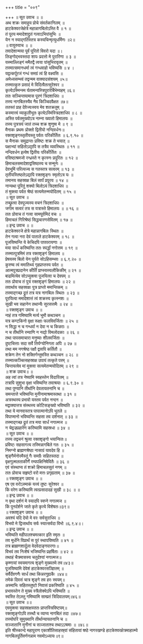 +++
title = "००९"

+++
॥ सूत उवाच ॥ ॥  
अथ शक्रः समाहूय प्रोचे संवर्तकानिलम् ॥  
हाटकेश्वरजेक्षेत्रे महान्नागबिलोऽस्ति वै ॥ १ ॥  
तं पूरय ममादेशाद्द्रुतं गत्वाऽभिपांसुभिः ॥  
येन न स्याद्गतिस्तत्र कस्यचिन्मृत्युधर्मिणः ॥२॥  
॥ वायुरुवाच ॥ ॥  
तवादेशान्मया पूर्वं पूरितो विवरो यदा ॥।  
लिङ्गोद्भवस्तदा शापः प्रदत्तो मे पुरारिणा ॥ ३ ॥  
यस्माल्लिङ्गं ममैतद्वै त्वया पांसुभिरावृतम् ॥  
तस्मात्समानधर्मा त्वं गन्धवाहो भविष्यसि ॥ ४ ।  
यद्वत्कर्पूरजं गन्धं समग्रं त्वं हि वक्ष्यसि ॥  
अमेध्यसम्भवं तद्वन्मम वाक्यादसंशयम् ॥५॥  
तस्मात्कुरु प्रसादं मे विदित्वैतत्सुरेश्वर ॥  
कृत्येऽस्मिन्स्म र्यतामन्यस्त्रिपुरारेर्बिभेम्यहम् ॥६॥  
ततः सञ्चिन्तयामास पूरणं त्रिदशाधिपः ॥  
तस्य नागबिलस्यैव नैव किञ्चिदवैक्षत ॥७॥  
ततस्तं प्राह देवेज्यःस्वय मेव शतक्रतुम् ॥  
कस्मात्त्वं व्याकुलीभूतः कृत्येऽस्मिंस्त्रिदशाधिप ॥ ८ ॥  
अस्ति पर्वतमुख्योऽत्र नाम्ना ख्यातो हिमालयः ॥  
तस्य पुत्रत्रयं जातं तच्च शक्र शृणुष्व मे ॥ ९ ॥  
मैनाकः प्रथमः प्रोक्तो द्वितीयो नन्दिवर्धनः॥  
रक्तशृङ्गस्तृतीयस्तु पर्वतः परिकीर्तितः ॥ ६.९.१० ॥  
स मैनाकः समुद्रान्तः प्रविष्टः शक्र ते भयात् ॥  
पक्षाभ्यां सहितोऽद्यापि स तत्रैव व्यवस्थितः ॥ ११ ॥  
नन्दिवर्धन इत्येष द्वितीयः परिकीर्तितः ॥  
वसिष्ठाश्रमजो रन्ध्रस्ते न कृत्स्नः प्रपूरितः ॥ १२ ॥  
हिमाचलसमादेशाद्वसिष्ठस्य च सन्मुनेः ॥  
देवभूमिं परित्यज्य स गतस्तत्र सत्वरम् ॥ १३ ॥  
तृतीयस्तिष्ठतेऽद्यापि रक्तशृङ्गः स्मृतोऽत्र यः ॥  
तमानय सहस्राक्ष बिलं सार्पं प्रपूरय ॥ १४ ॥  
नान्यथा पूरितुं शक्यो बिलोऽयं त्रिदशाधिप ॥  
तं मुक्त्वा पर्वत श्रेष्ठं सत्यमेतन्मयोदितम् ॥ १५ ॥  
॥ सूत उवाच ॥  
तच्छ्रुत्वा देवपूज्यस्य वचनं त्रिदशाधिपः ॥  
जगाम सत्वरं तत्र स यत्रास्ते हिमालयः ॥ ॥ १६ ॥  
ततः प्रोवाच तं गत्वा सामपूर्वमिदं वचः ॥  
हिमाचलं गिरिश्रेष्ठं सिद्धचारणसेवितम् ॥ १७ ॥  
॥ इन्द्र उवाच ॥ ॥  
हाटकेश्वरजे क्षेत्रे महान्नागबिलः स्थितः ॥  
तेन गत्वा नरा देवं पाताले हाटकेश्वरम् ॥ १८ ॥  
पूजयिष्यन्ति ये केचिदपि पापपरायणाः ॥  
मया सार्धं करिष्यन्ति ततः स्पर्द्धां नगोत्तम ॥ १९ ॥  
तस्मात्पुत्रमिमं तत्र रक्तशृङ्गं हिमालय ॥  
प्रेषयस्व बिलो येन पूर्यते सोऽहिसम्भवः ॥ ६.९.२० ॥  
कुरुष्व त्वं ममातिथ्यं गृहप्राप्तस्य पर्वत ॥  
आत्मपुत्रप्रदानेन कीर्तिं प्राप्स्यस्यलौकिकीम् ॥ २१ ॥  
बाढमित्येव सोऽप्युक्त्वा पूजयित्वा च देवपम् ॥  
ततः प्रोवाच तं पुत्रं रक्तशृङ्गं हिमालयः ॥ २२ ॥  
तवार्थाय सहस्राक्षः पुत्र प्राप्तो ममान्तिकम् ॥  
तस्माद्गच्छ द्रुतं तत्र यत्र नागबिलः स्थितः ॥ २३ ॥  
पूरयित्वा ममादेशात्तं त्वं शक्रस्य कृत्स्नशः ॥  
सुखी भव सहानेन तथान्यैः सुरसत्तमैः ॥ २४ ॥  
॥ रक्तशृङ्ग उवाच ॥ ॥  
नाहं तत्र गमिष्यामि मर्त्य भूमौ कथञ्चन ॥  
यत्र कण्टकिनो वृक्षा रूक्षाः फलविवर्जिताः ॥ २५ ॥  
न सिद्धा न च गन्धर्वा न देवा न च किन्नराः ॥  
न च तीर्थानि रम्याणि न नद्यो विमलोदकाः ॥ २६ ॥  
तथा पापसमाचारा मनुष्याः शीलवर्जिताः ॥  
दुष्टचित्ताः सदा सर्वे तिर्यग्योनिगता अपि ॥ २७ ॥  
तथा मम नगश्रेष्ठ पक्षौ द्वावपि कर्तितौ ॥  
शक्रेण तेन नो शक्तिर्गन्तुमस्ति कथञ्चन ॥ २८ ॥  
तस्मात्कञ्चित्सहस्राक्ष उपायं तत्कृते परम् ॥  
चिन्तयत्वेव मां मुक्त्वा सत्यमेतन्मयोदितम् ॥ २९ ॥  
॥ शक्र उवाच॥ ॥  
अह त्वां तत्र नेष्यामि स्वहस्तेन विदारितम् ॥  
तत्रापि सुशुभा वृक्षा भविष्यन्ति तवाश्रयाः ॥ ६.९.३० ॥  
तथा पुण्यानि तीर्थानि देवतायतनानि च ॥  
समन्तात्ते भविष्यन्ति मुनीनामाश्रमास्तथा ॥ ३१ ॥  
अत्रस्थस्य प्रभावो यस्तव पर्वत नन्दन ॥  
मद्वाक्यात्तत्र संस्थस्य कोटिसङ्ख्यो भविष्यति ॥ ३२ ॥  
तथा ये मानवास्तत्र पापात्मानोऽपि भूतले ॥  
विपाप्मानो भविष्यन्ति सहसा तव दर्शनात् ॥ ३३ ॥  
तस्माद्गच्छ द्रुतं तत्र मया सार्धं नगात्मज ॥  
न चेद्वज्रप्रहारेण करिष्यामि सहस्रधा ॥ ३४ ॥  
॥ सूत उवाच ॥ ॥  
तस्य तद्वचनं श्रुत्वा रक्तशृङ्गो भयान्वितः॥  
प्रविष्टः सहसागत्य तस्मिन्नागबिले गतः ॥ ३५ ॥  
निमग्नो ब्राह्मणश्रेष्ठा नासाग्रं यावदेव हि ॥  
शृङ्गैर्मनोरमैस्तुं गैः समग्रैः सहितस्तदा ॥  
वृक्षगुल्मलताकीर्णै रम्यपक्षिनिषेवितैः ॥ ३६ ॥  
एवं संस्थाप्य तं शक्रो हिमाचलसुतं नगम् ॥  
ततः प्रोवाच सहृष्टो वरो मत्तः प्रगृह्यताम् ॥ ३७ ॥  
॥ रक्तशृङ्ग उवाच ॥ ॥  
एष एव वरोऽस्माकं यत्त्वं तुष्टः सुरेश्वर ॥  
किं वरेण करिष्यामि त्वत्प्रसादादहं सुखी ॥ ३८ ॥ ॥  
॥ इन्द्र उवाच ॥ ॥  
न वृथा दर्शनं मे स्यादपि स्वप्ने नगात्मज ॥  
किं पुनर्दर्शने जाते कृते कृत्ये विशेषतः॥३९॥  
॥ रक्तशृङ्ग उवाच ॥ ॥  
अवश्यं यदि देयो मे वरः सर्वसुराधिप ॥  
विभवो मे द्विजार्थाय सर्वः स्यात्सर्वदा विभो ॥६.९.४॥।  
॥ इन्द्र उवाच ॥ ॥  
भविष्यति महीपालश्चमत्कार इति स्मृतः ॥  
तव मूर्धनि विप्रार्थं स पुरं स्थापयिष्यति ॥ ४१ ॥  
तत्र ब्राह्मणशार्दूला वेदवेदाङ्गपारगाः॥  
विभवं तव निःशेषं भजिष्यन्ति प्रहर्षिताः ॥ ४२ ॥  
तथाहं चैत्रमासस्य चतुर्दश्यां नगात्मज॥  
कृष्णायां स्वयमागत्य शृङ्गे मुख्यतमे तव॥४३॥  
पूजयिष्यामि देवेशं हाटकेश्वरसञ्ज्ञितम् ॥  
सर्वैर्देवगणैः सार्धं तथा किन्नरगुह्यकैः ॥४४॥  
तमेकं दिवसं चात्र शृङ्गे तव हरः स्वयम्॥  
अस्माभिः सहितस्तुष्टो निवासं प्रकरिष्यति ॥ ४५ ॥  
प्रभावस्तेन ते मुख्य स्त्रैलोक्येऽपि भविष्यति ॥  
स्वस्ति तेऽस्तु गमिष्यामि साम्प्रतं त्रिदिवालयम्॥४६॥  
॥ सूत उवाच ॥॥  
एवमुक्त्वा सहस्राक्षस्ततः प्राप्तस्त्रिविष्टपम्॥  
रक्तशृङ्गोऽपि तस्थौ च व्याप्य नागबिलं तदा ॥४७॥  
तस्योपरि सुमुख्यानि तीर्थान्यायतनानि च ॥  
सञ्जातानि मुनीनां च सञ्जाताश्च तथाऽऽश्रमाः ॥ ॥४८॥  
इति श्रीस्कान्दे महापुराण एकाशीतिसाहस्र्यां संहितायां षष्ठे नागरखण्डे हाटकेश्वरक्षेत्रमाहात्म्ये नागबिलपूर्तिवर्णनन्नाम नवमोऽध्यायः॥९॥